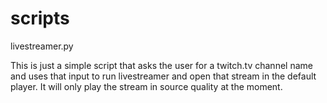 # scripts
livestreamer.py

This is just a simple script that asks the user for a twitch.tv channel name and uses that input to run livestreamer and open that stream
in the default player. It will only play the stream in source quality at the moment.
